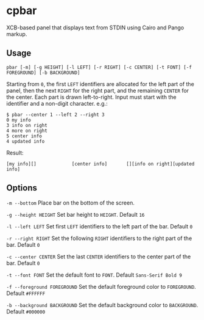 cpbar
=====

XCB-based panel that displays text from STDIN using Cairo and Pango markup.

Usage
-----

	pbar [-m] [-g HEIGHT] [-l LEFT] [-r RIGHT] [-c CENTER] [-t FONT] [-f FOREGROUND] [-b BACKGROUND]

Starting from `0`, the first `LEFT` identifiers are allocated for the left part
of the panel, then the next `RIGHT` for the right part, and the remaining
`CENTER` for the center. Each part is drawn left-to-right. Input must start with
the identifier and a non-digit character. e.g.:

	$ pbar --center 1 --left 2 --right 3
	0 my info
	3 info on right
	4 more on right
	5 center info
	4 updated info

Result:

	[my info][]				[center info]		[][info on right][updated info]

Options
-------

`-m --bottom` Place bar on the bottom of the screen.

`-g --height HEIGHT` Set bar height to `HEIGHT`. Default `16`

`-l --left LEFT` Set first `LEFT` identifiers to the left part of the bar. Default `0`

`-r --right RIGHT` Set the following `RIGHT` identifiers to the right part of the bar. Default `0`

`-c --center CENTER` Set the last `CENTER` identifiers to the center part of the bar. Default `0`

`-t --font FONT` Set the default font to `FONT`. Default `Sans-Serif Bold 9`

`-f --foreground FOREGROUND` Set the default foreground color to `FOREGROUND`. Default `#FFFFFF`

`-b --background BACKGROUND` Set the default background color to `BACKGROUND`. Default `#000000`
